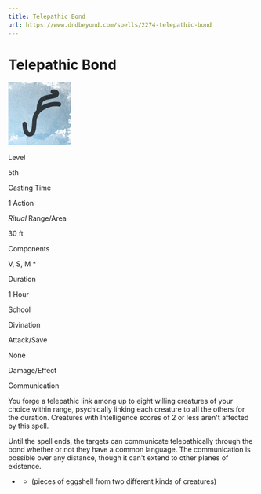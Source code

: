 ```yaml
---
title: Telepathic Bond
url: https://www.dndbeyond.com/spells/2274-telepathic-bond
---
```


# Telepathic Bond

![Telepathic Bond](telepathic-bond.png)

Level

5th

Casting Time

1 Action

*Ritual*
Range/Area

30 ft

Components

V, S, M *

Duration

1 Hour

School

Divination

Attack/Save

None

Damage/Effect

Communication

You forge a telepathic link among up to eight willing creatures of your choice within range, psychically linking each creature to all the others for the duration. Creatures with Intelligence scores of 2 or less aren't affected by this spell.

Until the spell ends, the targets can communicate telepathically through the bond whether or not they have a common language. The communication is possible over any distance, though it can't extend to other planes of existence.

* - (pieces of eggshell from two different kinds of creatures)